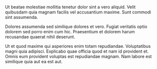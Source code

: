 Ut beatae molestiae mollitia tenetur dolor sint a vero aliquid. Velit quibusdam quia magnam facilis vel accusantium maxime. Sunt commodi sint assumenda.
 Dolores assumenda sed similique dolores et vero. Fugiat veritatis optio dolorem sed porro enim cum hic. Praesentium et dolorem harum recusandae quaerat nihil deserunt.
 Ut et quod maxime qui asperiores enim totam repudiandae. Voluptatibus magni quia adipisci. Explicabo quae officia quod et nam id provident et. Omnis eum provident voluptas est repudiandae magnam. Nam labore est similique quia aut ea est aut.